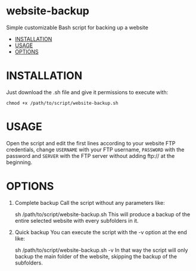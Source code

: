 # website-backup
Simple customizable Bash script for backing up a website

- [INSTALLATION](#installation)
- [USAGE](#usage)
- [OPTIONS](#options)

# INSTALLATION

Just download the .sh file and give it permissions to execute with:

    chmod +x /path/to/script/website-backup.sh

# USAGE

Open the script and edit the first lines according to your website FTP credentials, change `USERNAME` with your FTP username, `PASSWORD` with the password and `SERVER` with the FTP server without adding ftp:// at the beginning.


# OPTIONS

1. Complete backup
Call the script without any parameters like:

    sh /path/to/script/website-backup.sh
This will produce a backup of the entire selected website with every subfolders in it.

2. Quick backup
You can execute the script with the -v option at the end like:

    sh /path/to/script/website-backup.sh -v
In that way the script will only backup the main folder of the website, skipping the backup of the subfolders.

